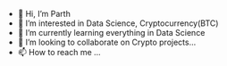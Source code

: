 - 👋 Hi, I’m Parth
- 👀 I’m interested in Data Science, Cryptocurrency(BTC)
- 🌱 I’m currently learning everything in Data Science
- 💞️ I’m looking to collaborate on Crypto projects...
- 📫 How to reach me ...

<!---
parth0420/parth0420 is a ✨ special ✨ repository because its `README.md` (this file) appears on your GitHub profile.
You can click the Preview link to take a look at your changes.
--->
